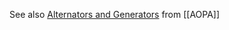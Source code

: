 See also [Alternators and Generators](https://www.aopa.org/training-and-safety/students/solo/special/alternators-and-generators) from [[AOPA]]